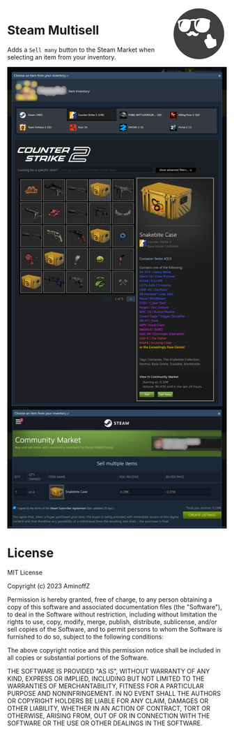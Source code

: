 <img src="https://github.com/AminoffZ/steam-multisell/blob/main/public/assets/images/icon128.png?raw=true" align="right" width="128" height="128" title="glasses_guy">

# Steam Multisell

Adds a `Sell many` button to the Steam Market when selecting an item from your inventory.

<img src="https://github.com/AminoffZ/steam-multisell/blob/main/assets/market.png?raw=true" align="center" title="market">
<img src="https://github.com/AminoffZ/steam-multisell/blob/main/assets/sell_many.png?raw=true" align="center" title="sell_many">

# License

MIT License

Copyright (c) 2023 AminoffZ

Permission is hereby granted, free of charge, to any person obtaining a copy of this software and associated documentation files (the "Software"), to deal in the Software without restriction, including without limitation the rights to use, copy, modify, merge, publish, distribute, sublicense, and/or sell copies of the Software, and to permit persons to whom the Software is furnished to do so, subject to the following conditions:

The above copyright notice and this permission notice shall be included in all copies or substantial portions of the Software.

THE SOFTWARE IS PROVIDED "AS IS", WITHOUT WARRANTY OF ANY KIND, EXPRESS OR IMPLIED, INCLUDING BUT NOT LIMITED TO THE WARRANTIES OF MERCHANTABILITY, FITNESS FOR A PARTICULAR PURPOSE AND NONINFRINGEMENT. IN NO EVENT SHALL THE AUTHORS OR COPYRIGHT HOLDERS BE LIABLE FOR ANY CLAIM, DAMAGES OR OTHER LIABILITY, WHETHER IN AN ACTION OF CONTRACT, TORT OR OTHERWISE, ARISING FROM, OUT OF OR IN CONNECTION WITH THE SOFTWARE OR THE USE OR OTHER DEALINGS IN THE SOFTWARE.

